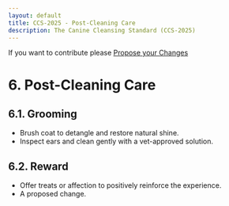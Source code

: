 ```yaml
---
layout: default
title: CCS-2025 - Post-Cleaning Care
description: The Canine Cleansing Standard (CCS-2025)
---
```

If you want to contribute please <a href="{{ site.github.repository_url }}/edit/main/{{ page.path'}}/">Propose your Changes</a>
# **6. Post-Cleaning Care**  

## **6.1. Grooming**  
- Brush coat to detangle and restore natural shine.  
- Inspect ears and clean gently with a vet-approved solution.  

## **6.2. Reward**  
- Offer treats or affection to positively reinforce the experience.
- A proposed change.

